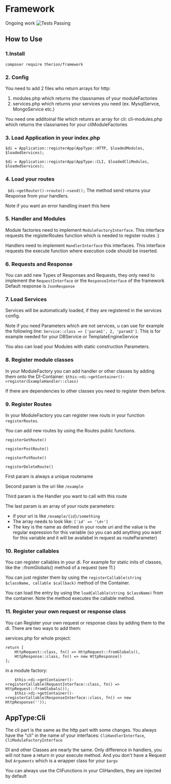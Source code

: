 # Framework
Ongoing work
<img alt="Tests Passing" src="https://github.com/therion86/github-readme-stats/workflows/Test/badge.svg" />

## How to Use

### 1.Install
``composer require therion/framework``
### 2. Config
You need to add 2 files who return arrays for http:
1. modules.php which returns the classnames of your moduleFactories
2. services.php which returns your services you need (ex. MysqlServce, MongoService etc.)

You need one additoinal file which retunrs an array for cli:
cli-modules.php which returns the classnames for your cliModuleFactories

### 3. Load Application in your index.php
``$di = Application::registerApp(AppType::HTTP, $loadedModules, $loadedServices);``

``$di = Application::registerApp(AppType::CLI, $loadedCliModules, $loadedServices);``

### 4. Load your routes
`` 
    $di->getRouter()->route()->send();
``
The method send returns your Response from your handlers. 

Note if you want an error handling insert this here

### 5. Handler and Modules
Module factories need to implement ``ModuleFactoryInterface``. This interface requests the registerRoutes function which is needed to register routes :)

Handlers need to implement ``HandlerInterface`` this interfaces. This interface requests the execute function where execution code should be inserted.

### 6. Requests and Response
You can add new Types of Responses and Requests, they only need to implement the ``RequestInterface`` or the ``ResponseInterface`` of the framework
Default response is ``JsonResponse``

### 7. Load Services
Services will be automatically loaded, if they are registered in the services config.

Note if you need Parameters which are not services, u can use for example the following line:
``Service::class => ['param1', 2, 'param3']``. This is for example needed for your DBService or TemplateEngineService

You also can load your Modules with static construction Parameters. 

### 8. Register module classes
In your ModuleFactory you can add handler or other classes by adding them onto the DI-Container: ``$this->di->getContainer()->register(ExampleHandler::class)``

If there are dependencies to other classes you need to register them before.

### 9. Register Routes
In your ModuleFactory you can register new routs in your function ``registerRoutes``.

You can add new routes by using the Routes public functions.

``registerGetRoute()``

``registerPostRoute()``

``registerPutRoute()``

``registerDeleteRoute()``

First param is always a unique routename

Second param is the uri like ``/example``

Third param is the Handler you want to call with this route

The last param is an array of your route parameters:
- if your uri is like ``/example/{id}/something``
- The array needs to look like: ``['id' => '\d+']`` 
- The key is the name as defined in your route uri and the value is the regular expression for this variable (so you can add anything you want for this variable and it will be availabel in request as routeParameter)

### 10. Register callables
You can register callables in your di. For example for static inits of classes, like the ::fromGlobals() method of a request (see 11.)

You can just register them by using the ```registerCallable(string $className, callable $callback)``` method of the Container.

You can load the entry by using the ```loadCallable(string $className)``` from the container. Note the method executes the callable method.

### 11. Register your own request or response class
You can Register your own request or response class by adding them to the di. There are two ways to add them: 

services.php for whole project:
```
return [
    HttpRequest::class, fn() => HttpRequest::fromGlobals(),
    HttpResponse::class, fn() => new HttpResponse()
];
```
in a module factory:
```
    $this->di->getContainer()->registerCallable(RequestInterface::class, fn() => HttpRequest::fromGlobals());
    $this->di->getContainer()->registerCallable(ResponseInterface::class, fn() => new HttpResponse(''));
```

## AppType:Cli
The cli part is the same as the http part with some changes. You always have the "cli" in the name of your interfaces:
``CliHandlerInterface``, ``CliModuleFactoryInterface``

DI and other Classes are nearly the same. Only difference in handlers, you will not have a return in your execute method. And you don't have a Request but ``Arguments`` which is a wrapper class for your ``$argv``

You can always use the CliFunctions in your CliHandlers, they are injected by default
